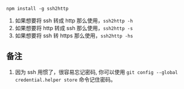 ```
npm install -g ssh2http 
```

1. 如果想要将 ssh 转成 http 那么使用，`ssh2http -h`
2. 如果想要将 http 转成 ssh  那么使用，`ssh2http -s`
3. 如果想要将 ssh 转 https  那么使用，`ssh2http -hs`

## 备注 

1. 因为 ssh 用惯了，很容易忘记密码, 你可以使用 `git config --global credential.helper store` 命令记住密码。

